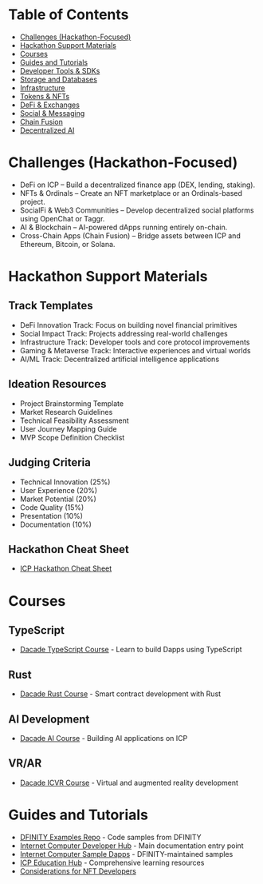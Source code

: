 # Table of Contents
- [Challenges (Hackathon-Focused)](#challenges-hackathon-focused)
- [Hackathon Support Materials](#hackathon-support-materials)
- [Courses](#courses)
- [Guides and Tutorials](#guides-and-tutorials)
- [Developer Tools & SDKs](#developer-tooling)
- [Storage and Databases](#storage-and-databases)
- [Infrastructure](#infrastructure)
- [Tokens & NFTs](#fungible-and-non-fungible-tokens-nfts)
- [DeFi & Exchanges](#decentralized-finance-defi)
- [Social & Messaging](#messaging)
- [Chain Fusion](#chain-fusion)
- [Decentralized AI](#decentralized-ai)

# Challenges (Hackathon-Focused)

- DeFi on ICP – Build a decentralized finance app (DEX, lending, staking).
- NFTs & Ordinals – Create an NFT marketplace or an Ordinals-based project.
- SocialFi & Web3 Communities – Develop decentralized social platforms using OpenChat or Taggr.
- AI & Blockchain – AI-powered dApps running entirely on-chain.
- Cross-Chain Apps (Chain Fusion) – Bridge assets between ICP and Ethereum, Bitcoin, or Solana.

# Hackathon Support Materials

## Track Templates
- DeFi Innovation Track: Focus on building novel financial primitives
- Social Impact Track: Projects addressing real-world challenges
- Infrastructure Track: Developer tools and core protocol improvements
- Gaming & Metaverse Track: Interactive experiences and virtual worlds
- AI/ML Track: Decentralized artificial intelligence applications

## Ideation Resources
- Project Brainstorming Template
- Market Research Guidelines
- Technical Feasibility Assessment
- User Journey Mapping Guide
- MVP Scope Definition Checklist

## Judging Criteria
- Technical Innovation (25%)
- User Experience (20%)
- Market Potential (20%)
- Code Quality (15%)
- Presentation (10%)
- Documentation (10%)

## Hackathon Cheat Sheet
- [ICP Hackathon Cheat Sheet](https://dfinityorg.notion.site/ICP-Hackathon-Cheat-Sheet-b2921239266149de81021412f572351c)

# Courses

## TypeScript
- [Dacade TypeScript Course](https://dacade.org/communities/icp/) - Learn to build Dapps using TypeScript

## Rust
- [Dacade Rust Course](https://dacade.org/communities/icp/) - Smart contract development with Rust

## AI Development
- [Dacade AI Course](https://dacade.org/communities/icp/) - Building AI applications on ICP

## VR/AR
- [Dacade ICVR Course](https://dacade.org/communities/icp/) - Virtual and augmented reality development

# Guides and Tutorials

- [DFINITY Examples Repo](https://github.com/dfinity/examples) - Code samples from DFINITY
- [Internet Computer Developer Hub](https://internetcomputer.org/docs/current/home) - Main documentation entry point
- [Internet Computer Sample Dapps](https://internetcomputer.org/samples) - DFINITY-maintained samples
- [ICP Education Hub](https://github.com/dfinity/awesome-icp-education-hub) - Comprehensive learning resources
- [Considerations for NFT Developers](https://internetcomputer.org/docs/current/developer-docs/best-practices/considerations-for-nft-devs)

